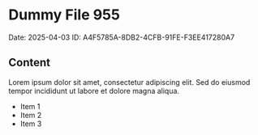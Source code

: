 # Dummy File 955

Date: 2025-04-03
ID: A4F5785A-8DB2-4CFB-91FE-F3EE417280A7

## Content

Lorem ipsum dolor sit amet, consectetur adipiscing elit.
Sed do eiusmod tempor incididunt ut labore et dolore magna aliqua.

* Item 1
* Item 2
* Item 3
